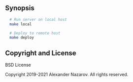 ## Synopsis

```bash
  # Run server on local host
  make local

  # Deploy to remote host
  make deploy
```

## Copyright and License

BSD License

Copyright 2019-2021 Alexander Nazarov. All rights reserved.
